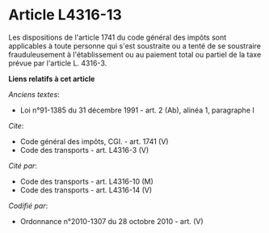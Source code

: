 # Article L4316-13

Les dispositions de l'article 1741 du code général des impôts sont applicables à toute personne qui s'est soustraite ou a
tenté de se soustraire frauduleusement à l'établissement ou au paiement total ou partiel de la taxe prévue par l'article L.
4316-3.

**Liens relatifs à cet article**

_Anciens textes_:

  - Loi n°91-1385 du 31 décembre 1991 - art. 2 (Ab), alinéa 1, paragraphe I

_Cite_:

  - Code général des impôts, CGI. - art. 1741 (V)
  - Code des transports - art. L4316-3 (V)

_Cité par_:

  - Code des transports - art. L4316-10 (M)
  - Code des transports - art. L4316-14 (V)

_Codifié par_:

  - Ordonnance n°2010-1307 du 28 octobre 2010 - art. (V)
